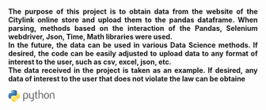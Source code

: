 <p  align="justify"><b>
The purpose of this project is to obtain data from the website of the Citylink online store and upload them to the pandas dataframe. When parsing, methods based on the interaction of the Pandas, Selenium webdriver, Json, Time, Math libraries were used.
  <br/>In the future, the data can be used in various Data Science methods. If desired, the code can be easily adjusted to upload data to any format of interest to the user, such as csv, excel, json, etc.
  <br/>The data received in the project is taken as an example. If desired, any data of interest to the user that does not violate the law can be obtaine
  </b></p>
<img src="https://github.com/DurinPavel/DurinPavel/blob/main/images/python.png" alt="Python" height="25"/>
